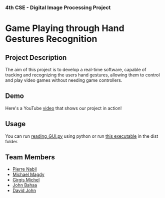 ### 4th CSE - Digital Image Processing Project
# Game Playing through Hand Gestures Recognition

## Project Description
The aim of this project is to develop a real-time software, capable of tracking and recognizing the users hand gestures, allowing them to control and play video games without needing game controllers.

## Demo
Here's a YouTube [video](https://drive.google.com/file/d/12c9tYtXKhVJ0GEscVciKN6Vj3ZfkKJdn/view?fbclid=IwAR0I3O_a72_7uz953NL4OrzMid9oN8tZr6ShvOUZw5bh-G_TQ11NyJR1b_w) that shows our project in action!

## Usage
You can run [reading_GUI.py](./reading_GUI.py) using python or run [this executable](./dist/game/game.exe) in the dist folder.

## Team Members

- [Pierre Nabil](https://github.com/PierreNabil)
- [Michael Magdy](https://github.com/Michael-M-Mike)
- [Girgis Michel](https://github.com/girgismicheal)
- [John Bahaa](https://github.com/John-Bahaa)
- [David John](https://github.com/DJ-Man-2099)
